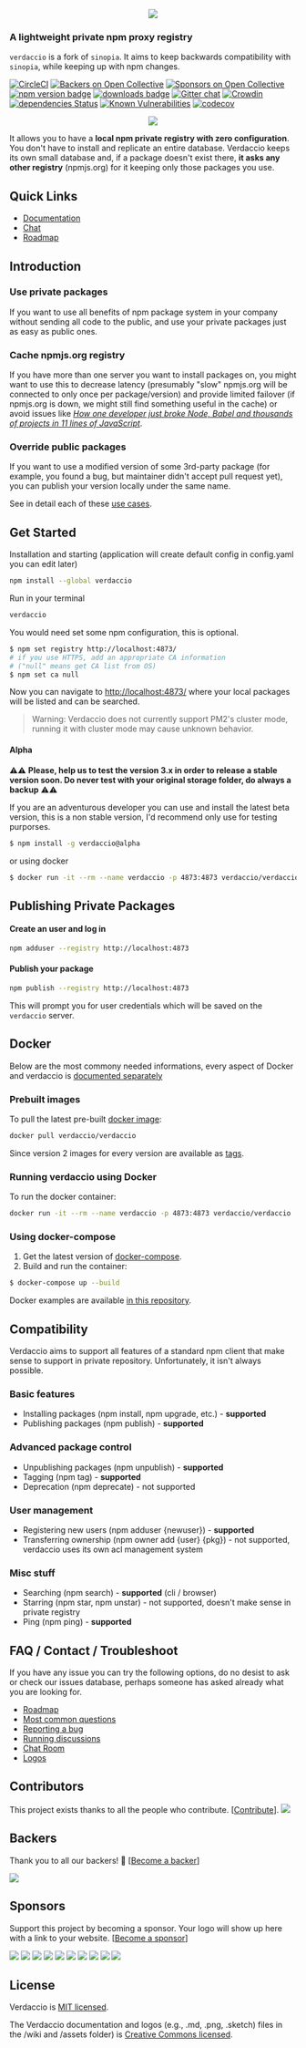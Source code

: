 <p align="center"><img src="https://github.com/verdaccio/verdaccio/raw/master/assets/bitmap/verdaccio%402x.png"></p>

### A lightweight private npm proxy registry



`verdaccio` is a fork of `sinopia`. It aims to keep backwards compatibility with `sinopia`, while keeping up with npm changes.

[![CircleCI](https://circleci.com/gh/verdaccio/verdaccio/tree/master.svg?style=svg)](https://circleci.com/gh/verdaccio/verdaccio/tree/master)
[![Backers on Open Collective](https://opencollective.com/verdaccio/backers/badge.svg)](#backers) [![Sponsors on Open Collective](https://opencollective.com/verdaccio/sponsors/badge.svg)](#sponsors) [![npm version badge](https://img.shields.io/npm/v/verdaccio.svg)](https://www.npmjs.org/package/verdaccio)
[![downloads badge](http://img.shields.io/npm/dm/verdaccio.svg)](https://www.npmjs.org/package/verdaccio)
[![Gitter chat](https://badges.gitter.im/verdaccio/questions.png)](https://gitter.im/verdaccio/)
[![Crowdin](https://d322cqt584bo4o.cloudfront.net/verdaccio/localized.svg)](https://crowdin.com/project/verdaccio)
[![dependencies Status](https://david-dm.org/verdaccio/verdaccio/status.svg)](https://david-dm.org/verdaccio/verdaccio)
[![Known Vulnerabilities](https://snyk.io/test/github/verdaccio/verdaccio/badge.svg?targetFile=package.json)](https://snyk.io/test/github/verdaccio/verdaccio?targetFile=package.json)
[![codecov](https://codecov.io/gh/verdaccio/verdaccio/branch/master/graph/badge.svg)](https://codecov.io/gh/verdaccio/verdaccio)


<p align="center"><img src="https://firebasestorage.googleapis.com/v0/b/jotadeveloper-website.appspot.com/o/verdaccio_long_video2.gif?alt=media&token=4d20cad1-f700-4803-be14-4b641c651b41"></p>


It allows you to have a **local npm private registry with zero configuration**. You don't have to install and replicate an entire database. Verdaccio keeps its own small database and, if a package doesn't exist there, **it asks any other registry** (npmjs.org) for it keeping only those packages you use.

## Quick Links

*  [Documentation](http://www.verdaccio.org/docs/en/installation.html)
*  [Chat](https://gitter.im/verdaccio/questions)
*  [Roadmap](https://github.com/verdaccio/verdaccio/wiki)

## Introduction

### Use private packages

   If you want to use all benefits of npm package system in your company without sending all code to the public, and use your private packages just as easy as public ones.

### Cache npmjs.org registry

   If you have more than one server you want to install packages on, you might want to use this to decrease latency
   (presumably "slow" npmjs.org will be connected to only once per package/version) and provide limited failover (if npmjs.org is down, we might still find something useful in the cache) or avoid issues like *[How one developer just broke Node, Babel and thousands of projects in 11 lines of JavaScript](https://www.theregister.co.uk/2016/03/23/npm_left_pad_chaos/)*.


### Override public packages

   If you want to use a modified version of some 3rd-party package (for example, you found a bug, but maintainer didn't accept pull request yet), you can publish your version locally under the same name.

See in detail each of these [use cases](https://github.com/verdaccio/verdaccio/tree/master/docs/use-cases.md).

## Get Started

Installation and starting (application will create default config in config.yaml you can edit later)

```bash
npm install --global verdaccio
```

Run in your terminal

```bash
verdaccio
```

You would need set some npm configuration, this is optional.

```bash
$ npm set registry http://localhost:4873/
# if you use HTTPS, add an appropriate CA information
# ("null" means get CA list from OS)
$ npm set ca null
```

Now you can navigate to [http://localhost:4873/](http://localhost:4873/) where your local packages will be listed and can be searched.

> Warning: Verdaccio does not currently support PM2's cluster mode, running it with cluster mode may cause unknown behavior.

#### Alpha

⚠️⚠️ **Please, help us to test the version 3.x in order to release a stable version soon. Do never test with your original storage folder, do always a backup** ⚠️⚠️

If you are an adventurous developer you can use and install the latest beta version, this is a non stable version, I'd recommend only use for testing purporses.

```bash
$ npm install -g verdaccio@alpha
```
or using docker

```bash
$ docker run -it --rm --name verdaccio -p 4873:4873 verdaccio/verdaccio:alpha
```

## Publishing Private Packages

#### Create an user and log in

```bash
npm adduser --registry http://localhost:4873
```

#### Publish your package

```bash
npm publish --registry http://localhost:4873
```

This will prompt you for user credentials which will be saved on the `verdaccio` server.

## Docker

Below are the most commony needed informations,
every aspect of Docker and verdaccio is [documented separately](http://www.verdaccio.org/docs/en/docker.html)

### Prebuilt images

To pull the latest pre-built [docker image](https://hub.docker.com/r/verdaccio/verdaccio/):

```bash
docker pull verdaccio/verdaccio
```

Since version 2 images for every version are available as [tags](https://hub.docker.com/r/verdaccio/verdaccio/tags/).

### Running verdaccio using Docker

To run the docker container:

```bash
docker run -it --rm --name verdaccio -p 4873:4873 verdaccio/verdaccio
```

### Using docker-compose

1. Get the latest version of [docker-compose](https://github.com/docker/compose).
2. Build and run the container:

```bash
$ docker-compose up --build
```
Docker examples are available [in this repository](https://github.com/verdaccio/docker-examples).

## Compatibility

Verdaccio aims to support all features of a standard npm client that make sense to support in private repository. Unfortunately, it isn't always possible.

### Basic features

- Installing packages (npm install, npm upgrade, etc.) - **supported**
- Publishing packages (npm publish) - **supported**

### Advanced package control

- Unpublishing packages (npm unpublish) - **supported**
- Tagging (npm tag) - **supported**
- Deprecation (npm deprecate) - not supported

### User management

- Registering new users (npm adduser {newuser}) - **supported**
- Transferring ownership (npm owner add {user} {pkg}) - not supported, verdaccio uses its own acl management system

### Misc stuff

- Searching (npm search) - **supported** (cli / browser)
- Starring (npm star, npm unstar) - not supported, doesn't make sense in private registry
- Ping (npm ping) - **supported**

## FAQ / Contact / Troubleshoot

If you have any issue you can try the following options, do no desist to ask or check our issues database, perhaps someone has asked already what you are looking for.

* [Roadmap](https://github.com/verdaccio/verdaccio/wiki)
* [Most common questions](https://github.com/verdaccio/verdaccio/issues?utf8=%E2%9C%93&q=is%3Aissue%20label%3Aquestion%20)
* [Reporting a bug](https://github.com/verdaccio/verdaccio/blob/master/CONTRIBUTING.md#reporting-a-bug)
* [Running discussions](https://github.com/verdaccio/verdaccio/issues?q=is%3Aissue+is%3Aopen+label%3Adiscuss)
* [Chat Room](https://gitter.im/verdaccio/)
* [Logos](https://github.com/verdaccio/verdaccio/tree/master/assets)

## Contributors

This project exists thanks to all the people who contribute. [[Contribute](CONTRIBUTING.md)].
<a href="graphs/contributors"><img src="https://opencollective.com/verdaccio/contributors.svg?width=890&button=false" /></a>


## Backers

Thank you to all our backers! 🙏 [[Become a backer](https://opencollective.com/verdaccio#backer)]

<a href="https://opencollective.com/verdaccio#backers" target="_blank"><img src="https://opencollective.com/verdaccio/backers.svg?width=890"></a>


## Sponsors

Support this project by becoming a sponsor. Your logo will show up here with a link to your website. [[Become a sponsor](https://opencollective.com/verdaccio#sponsor)]

<a href="https://opencollective.com/verdaccio/sponsor/0/website" target="_blank"><img src="https://opencollective.com/verdaccio/sponsor/0/avatar.svg"></a>
<a href="https://opencollective.com/verdaccio/sponsor/1/website" target="_blank"><img src="https://opencollective.com/verdaccio/sponsor/1/avatar.svg"></a>
<a href="https://opencollective.com/verdaccio/sponsor/2/website" target="_blank"><img src="https://opencollective.com/verdaccio/sponsor/2/avatar.svg"></a>
<a href="https://opencollective.com/verdaccio/sponsor/3/website" target="_blank"><img src="https://opencollective.com/verdaccio/sponsor/3/avatar.svg"></a>
<a href="https://opencollective.com/verdaccio/sponsor/4/website" target="_blank"><img src="https://opencollective.com/verdaccio/sponsor/4/avatar.svg"></a>
<a href="https://opencollective.com/verdaccio/sponsor/5/website" target="_blank"><img src="https://opencollective.com/verdaccio/sponsor/5/avatar.svg"></a>
<a href="https://opencollective.com/verdaccio/sponsor/6/website" target="_blank"><img src="https://opencollective.com/verdaccio/sponsor/6/avatar.svg"></a>
<a href="https://opencollective.com/verdaccio/sponsor/7/website" target="_blank"><img src="https://opencollective.com/verdaccio/sponsor/7/avatar.svg"></a>
<a href="https://opencollective.com/verdaccio/sponsor/8/website" target="_blank"><img src="https://opencollective.com/verdaccio/sponsor/8/avatar.svg"></a>
<a href="https://opencollective.com/verdaccio/sponsor/9/website" target="_blank"><img src="https://opencollective.com/verdaccio/sponsor/9/avatar.svg"></a>



## License
Verdaccio is [MIT licensed](https://github.com/verdaccio/verdaccio/blob/master/LICENSE).

The Verdaccio documentation and logos (e.g., .md, .png, .sketch)  files in the /wiki and /assets folder) is [Creative Commons licensed](https://github.com/verdaccio/verdaccio/blob/master/LICENSE-docs).

